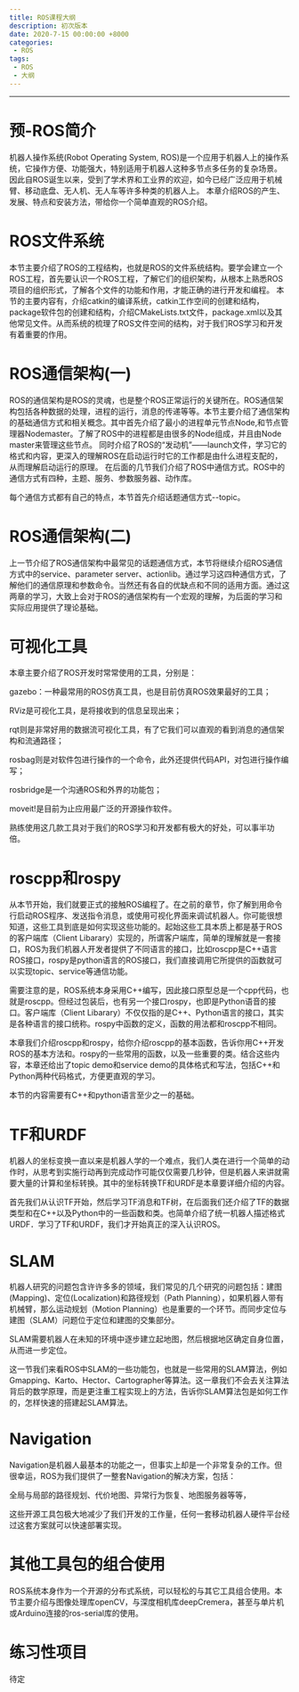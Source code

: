 ```yaml
---
title: ROS课程大纲
description: 初次版本
date: 2020-7-15 00:00:00 +8000
categories:
 - ROS
tags:
 - ROS
 - 大纲
---
```


---

# **预-ROS简介**

机器人操作系统(Robot Operating System, ROS)是一个应用于机器人上的操作系统，它操作方便、功能强大，特别适用于机器人这种多节点多任务的复杂场景。 因此自ROS诞生以来，受到了学术界和工业界的欢迎，如今已经广泛应用于机械臂、移动底盘、无人机、无人车等许多种类的机器人上。
本章介绍ROS的产生、发展、特点和安装方法，带给你一个简单直观的ROS介绍。



# ROS文件系统

本节主要介绍了ROS的工程结构，也就是ROS的文件系统结构。要学会建立一个ROS工程，首先要认识一个ROS工程，了解它们的组织架构，从根本上熟悉ROS项目的组织形式，了解各个文件的功能和作用，才能正确的进行开发和编程。
本节的主要内容有，介绍catkin的编译系统，catkin工作空间的创建和结构，package软件包的创建和结构，介绍CMakeLists.txt文件，package.xml以及其他常见文件。从而系统的梳理了ROS文件空间的结构，对于我们ROS学习和开发有着重要的作用。



# ROS通信架构(一)

ROS的通信架构是ROS的灵魂，也是整个ROS正常运行的关键所在。ROS通信架构包括各种数据的处理，进程的运行，消息的传递等等。本节主要介绍了通信架构的基础通信方式和相关概念。其中首先介绍了最小的进程单元节点Node,和节点管理器Nodemaster。了解了ROS中的进程都是由很多的Node组成，并且由Node master来管理这些节点。
同时介绍了ROS的“发动机”——launch文件，学习它的格式和内容，更深入的理解ROS在启动运行时它的工作都是由什么进程支配的，从而理解启动运行的原理。
在后面的几节我们介绍了ROS中通信方式。ROS中的通信方式有四种，主题、服务、参数服务器、动作库。

每个通信方式都有自己的特点，本节首先介绍话题通信方式--topic。



# ROS通信架构(二)

上一节介绍了ROS通信架构中最常见的话题通信方式，本节将继续介绍ROS通信方式中的service、parameter server、actionlib。通过学习这四种通信方式，了解他们的通信原理和参数命令。当然还有各自的优缺点和不同的适用方面。通过这两章的学习，大致上会对于ROS的通信架构有一个宏观的理解，为后面的学习和实际应用提供了理论基础。



# 可视化工具

本章主要介绍了ROS开发时常常使用的工具，分别是：

gazebo：一种最常用的ROS仿真工具，也是目前仿真ROS效果最好的工具；

RViz是可视化工具，是将接收到的信息呈现出来；

rqt则是非常好用的数据流可视化工具，有了它我们可以直观的看到消息的通信架构和流通路径；

rosbag则是对软件包进行操作的一个命令，此外还提供代码API，对包进行操作编写；

rosbridge是一个沟通ROS和外界的功能包；

moveit!是目前为止应用最广泛的开源操作软件。

熟练使用这几款工具对于我们的ROS学习和开发都有极大的好处，可以事半功倍。

# roscpp和rospy

从本节开始，我们就要正式的接触ROS编程了。在之前的章节，你了解到用命令行启动ROS程序、发送指令消息，或使用可视化界面来调试机器人。你可能很想知道，这些工具到底是如何实现这些功能的。起始这些工具本质上都是基于ROS的客户端库（Client Libarary）实现的，所谓客户端库，简单的理解就是一套接口，ROS为我们机器人开发者提供了不同语言的接口，比如roscpp是C++语言ROS接口，rospy是python语言的ROS接口，我们直接调用它所提供的函数就可以实现topic、service等通信功能。

需要注意的是，ROS系统本身采用C++编写，因此接口原型总是一个cpp代码，也就是roscpp。但经过包装后，也有另一个接口rospy，也即是Python语音的接口。客户端库（Client Libarary）不仅仅指的是C++、Python语言的接口，其实是各种语言的接口统称。rospy中函数的定义，函数的用法都和roscpp不相同。

本章我们介绍roscpp和rospy，给你介绍roscpp的基本函数，告诉你用C++开发ROS的基本方法和。rospy的一些常用的函数，以及一些重要的类。结合这些内容，本章还给出了topic demo和service demo的具体格式和写法，包括C++和Python两种代码格式，方便更直观的学习。

本节的内容需要有C++和python语言至少之一的基础。

# TF和URDF

机器人的坐标变换一直以来是机器人学的一个难点，我们人类在进行一个简单的动作时，从思考到实施行动再到完成动作可能仅仅需要几秒钟，但是机器人来讲就需要大量的计算和坐标转换。其中的坐标转换TF和URDF是本章要详细介绍的内容。

首先我们从认识TF开始，然后学习TF消息和TF树，在后面我们还介绍了TF的数据类型和在C++以及Python中的一些函数和类。也简单介绍了统一机器人描述格式URDF．学习了TF和URDF，我们才开始真正的深入认识ROS。



# SLAM

机器人研究的问题包含许许多多的领域，我们常见的几个研究的问题包括：建图(Mapping)、定位(Localization)和路径规划（Path Planning），如果机器人带有机械臂，那么运动规划（Motion Planning）也是重要的一个环节。而同步定位与建图（SLAM）问题位于定位和建图的交集部分。

SLAM需要机器人在未知的环境中逐步建立起地图，然后根据地区确定自身位置，从而进一步定位。

这一节我们来看ROS中SLAM的一些功能包，也就是一些常用的SLAM算法，例如Gmapping、Karto、Hector、Cartographer等算法。这一章我们不会去关注算法背后的数学原理，而是更注重工程实现上的方法，告诉你SLAM算法包是如何工作的，怎样快速的搭建起SLAM算法。



# Navigation

Navigation是机器人最基本的功能之一，但事实上却是一个非常复杂的工作。但很幸运，ROS为我们提供了一整套Navigation的解决方案，包括：

全局与局部的路径规划、代价地图、异常行为恢复、地图服务器等等，

这些开源工具包极大地减少了我们开发的工作量，任何一套移动机器人硬件平台经过这套方案就可以快速部署实现。



# 其他工具包的组合使用

ROS系统本身作为一个开源的分布式系统，可以轻松的与其它工具组合使用。本节主要介绍与图像处理库openCV，与深度相机库deepCremera，甚至与单片机或Arduino连接的ros-serial库的使用。



# 练习性项目

待定
